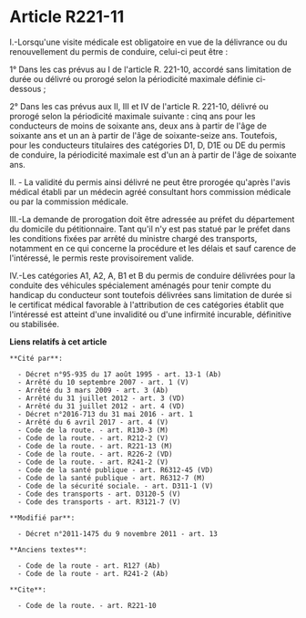 # Article R221-11

I.-Lorsqu'une visite médicale est obligatoire en vue de la délivrance  ou du renouvellement du permis de conduire, celui-ci
peut être : 

1° Dans les cas prévus au I de l'article R. 221-10, accordé sans limitation de durée ou délivré ou prorogé selon la
périodicité maximale définie ci-dessous ; 

2°  Dans les cas prévus aux II, III et IV de l'article R. 221-10, délivré  ou prorogé selon la périodicité maximale
suivante : cinq ans pour les  conducteurs de moins de soixante ans, deux ans à partir de l'âge de  soixante ans et un an à
partir de l'âge de soixante-seize ans.  Toutefois, pour les conducteurs titulaires des catégories D1, D, D1E ou  DE du permis
de conduire, la périodicité maximale est d'un an à partir  de l'âge de soixante ans. 

II. - La validité du permis ainsi délivré ne peut être prorogée qu'après  l'avis médical établi par un médecin agréé
consultant hors commission  médicale ou par la commission médicale.  

III.-La demande de prorogation doit  être adressée au préfet du département du domicile du pétitionnaire.  Tant qu'il n'y est
pas statué par le préfet dans les conditions fixées  par arrêté du ministre chargé des transports, notamment en ce qui
concerne la procédure et les délais et sauf carence de l'intéressé, le  permis reste provisoirement valide. 

IV.-Les catégories A1, A2, A,  B1 et B du permis de conduire délivrées pour la conduite des véhicules  spécialement aménagés
pour tenir compte du handicap du conducteur sont  toutefois délivrées sans limitation de durée si le certificat médical
favorable à l'attribution de ces catégories établit que l'intéressé est  atteint d'une invalidité ou d'une infirmité
incurable, définitive ou  stabilisée.

**Liens relatifs à cet article**

	**Cité par**:

	  - Décret n°95-935 du 17 août 1995 - art. 13-1 (Ab)
	  - Arrêté du 10 septembre 2007 - art. 1 (V)
	  - Arrêté du 3 mars 2009 - art. 3 (Ab)
	  - Arrêté du 31 juillet 2012 - art. 3 (VD)
	  - Arrêté du 31 juillet 2012 - art. 4 (VD)
	  - Décret n°2016-713 du 31 mai 2016 - art. 1
	  - Arrêté du 6 avril 2017 - art. 4 (V)
	  - Code de la route. - art. R130-3 (M)
	  - Code de la route. - art. R212-2 (V)
	  - Code de la route. - art. R221-13 (M)
	  - Code de la route. - art. R226-2 (VD)
	  - Code de la route. - art. R241-2 (V)
	  - Code de la santé publique - art. R6312-45 (VD)
	  - Code de la santé publique - art. R6312-7 (M)
	  - Code de la sécurité sociale. - art. D311-1 (V)
	  - Code des transports - art. D3120-5 (V)
	  - Code des transports - art. R3121-7 (V)

	**Modifié par**:

	  - Décret n°2011-1475 du 9 novembre 2011 - art. 13

	**Anciens textes**:

	  - Code de la route - art. R127 (Ab)
	  - Code de la route - art. R241-2 (Ab)

	**Cite**:

	  - Code de la route. - art. R221-10
